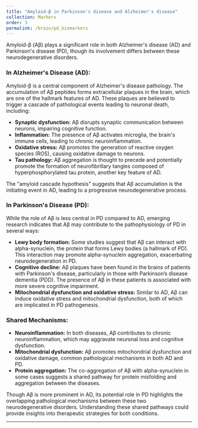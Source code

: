 ```yaml
---
title: "Amyloid-β in Parkinson's disease and Alzheimer's disease"
collection: Markers
order: 3
permalink: /brain/pd_biomarkers
---
```

Amyloid-β (Aβ) plays a significant role in both Alzheimer's disease (AD) and Parkinson's disease (PD), though its involvement differs between these neurodegenerative disorders.

### **In Alzheimer's Disease (AD):**
Amyloid-β is a central component of Alzheimer's disease pathology. The accumulation of Aβ peptides forms extracellular plaques in the brain, which are one of the hallmark features of AD. These plaques are believed to trigger a cascade of pathological events leading to neuronal death, including:

- **Synaptic dysfunction:** Aβ disrupts synaptic communication between neurons, impairing cognitive function.
- **Inflammation:** The presence of Aβ activates microglia, the brain's immune cells, leading to chronic neuroinflammation.
- **Oxidative stress:** Aβ promotes the generation of reactive oxygen species (ROS), causing oxidative damage to neurons.
- **Tau pathology:** Aβ aggregation is thought to precede and potentially promote the formation of neurofibrillary tangles composed of hyperphosphorylated tau protein, another key feature of AD.

The "amyloid cascade hypothesis" suggests that Aβ accumulation is the initiating event in AD, leading to a progressive neurodegenerative process.

### **In Parkinson's Disease (PD):**
While the role of Aβ is less central in PD compared to AD, emerging research indicates that Aβ may contribute to the pathophysiology of PD in several ways:

- **Lewy body formation:** Some studies suggest that Aβ can interact with alpha-synuclein, the protein that forms Lewy bodies (a hallmark of PD). This interaction may promote alpha-synuclein aggregation, exacerbating neurodegeneration in PD.
- **Cognitive decline:** Aβ plaques have been found in the brains of patients with Parkinson's disease, particularly in those with Parkinson’s disease dementia (PDD). The presence of Aβ in these patients is associated with more severe cognitive impairment.
- **Mitochondrial dysfunction and oxidative stress:** Similar to AD, Aβ can induce oxidative stress and mitochondrial dysfunction, both of which are implicated in PD pathogenesis.

### **Shared Mechanisms:**
- **Neuroinflammation:** In both diseases, Aβ contributes to chronic neuroinflammation, which may aggravate neuronal loss and cognitive dysfunction.
- **Mitochondrial dysfunction:** Aβ promotes mitochondrial dysfunction and oxidative damage, common pathological mechanisms in both AD and PD.
- **Protein aggregation:** The co-aggregation of Aβ with alpha-synuclein in some cases suggests a shared pathway for protein misfolding and aggregation between the diseases.

Though Aβ is more prominent in AD, its potential role in PD highlights the overlapping pathological mechanisms between these two neurodegenerative disorders. Understanding these shared pathways could provide insights into therapeutic strategies for both conditions.

---

